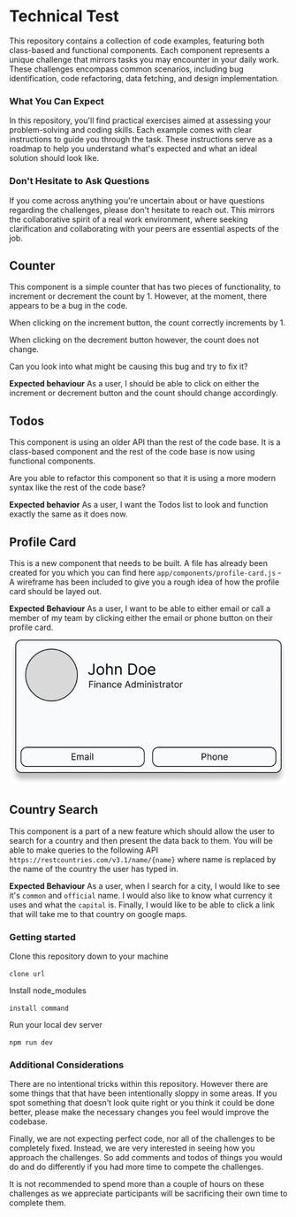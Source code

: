 # Technical Test

This repository contains a collection of code examples, featuring both 
class-based and functional components. Each component represents a unique
challenge that mirrors tasks you may encounter in your daily work. These
challenges encompass common scenarios, including bug identification, code
refactoring, data fetching, and design implementation.

### What You Can Expect

In this repository, you'll find practical exercises aimed at assessing your
problem-solving and coding skills. Each example comes with clear instructions to
guide you through the task. These instructions serve as a roadmap to help you
understand what's expected and what an ideal solution should look like.

### Don't Hesitate to Ask Questions

If you come across anything you're uncertain about or have questions regarding
the challenges, please don't hesitate to reach out. This mirrors the
collaborative spirit of a real work environment, where seeking clarification and
collaborating with your peers are essential aspects of the job.

## Counter

This component is a simple counter that has two pieces of functionality, to
increment or decrement the count by 1. However, at the moment, there appears to
be a bug in the code.

When clicking on the increment button, the count correctly increments by 1.

When clicking on the decrement button however, the count does not change.

Can you look into what might be causing this bug and try to fix it?

**Expected behaviour** As a user, I should be able to click on either the
increment or decrement button and the count should change accordingly.

## Todos

This component is using an older API than the rest of the code base. It is a
class-based component and the rest of the code base is now using functional
components.

Are you able to refactor this component so that it is using a more modern syntax
like the rest of the code base?

**Expected behavior** As a user, I want the Todos list to look and function
exactly the same as it does now.

## Profile Card

This is a new component that needs to be built. A file has already been created
for you which you can find here `app/components/profile-card.js` - A wireframe
has been included to give you a rough idea of how the profile card should be
layed out.

**Expected Behaviour** As a user, I want to be able to either email or call a
member of my team by clicking either the email or phone button on their profile
card.

![Profile card wireframe](profile-card-wireframe.png)

## Country Search

This component is a part of a new feature which should allow the user to search
for a country and then present the data back to them. You will be able to make
queries to the following API `https://restcountries.com/v3.1/name/{name}` where
name is replaced by the name of the country the user has typed in.

**Expected Behaviour** As a user, when I search for a city, I would like to see
it's `common` and `official` name. I would also like to know what currency it
uses and what the `capital` is. Finally, I would like to be able to click a
link that will take me to that country on google maps.

### Getting started

Clone this repository down to your machine

`clone url`

Install node_modules

`install command`

Run your local dev server

`npm run dev`

### Additional Considerations

There are no intentional tricks within this repository. However there are some
things that that have been intentionally sloppy in some areas. If you spot
something that doesn't look quite right or you think it could be done better,
please make the necessary changes you feel would improve the codebase.

Finally, we are not expecting perfect code, nor all of the challenges to be
completely fixed. Instead, we are very interested in seeing how you approach
the challenges. So add comments and todos of things you would do and do
differently if you had more time to compete the challenges.

It is not recommended to spend more than a couple of hours on these challenges
as we appreciate participants will be sacrificing their own time to complete them.
